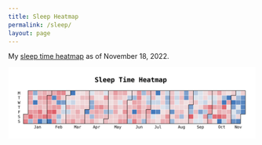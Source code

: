 ```yaml
---
title: Sleep Heatmap
permalink: /sleep/
layout: page
---
```


My [sleep time heatmap](https://github.com/aster-hu/sleepheatmap) as of <!-- modified_date starts -->November 18, 2022<!-- modified_date ends -->.

[![sleep_heatmap](https://github.com/aster-hu/sleepheatmap/blob/main/heatmap.png?raw=true)](https://github.com/aster-hu/sleepheatmap)